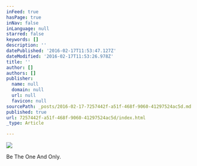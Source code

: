 ```yaml
---
inFeed: true
hasPage: true
inNav: false
inLanguage: null
starred: false
keywords: []
description: ''
datePublished: '2016-02-17T11:53:47.127Z'
dateModified: '2016-02-17T11:53:26.978Z'
title: ''
author: []
authors: []
publisher:
  name: null
  domain: null
  url: null
  favicon: null
sourcePath: _posts/2016-02-17-7257442f-a51f-468f-9060-41297524ac5d.md
published: true
url: 7257442f-a51f-468f-9060-41297524ac5d/index.html
_type: Article

---
```

![](https://the-grid-user-content.s3-us-west-2.amazonaws.com/6c73a40d-2083-4da0-9031-4cc612558879.JPG)

Be The One And Only.